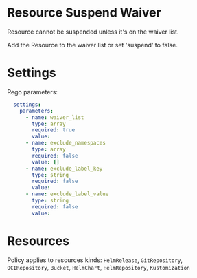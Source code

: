# Resource Suspend Waiver

Resource cannot be suspended unless it's on the waiver list.

Add the Resource to the waiver list or set 'suspend' to false.

# Settings

Rego parameters:
```yaml
  settings:
    parameters:
      - name: waiver_list
        type: array
        required: true
        value:
      - name: exclude_namespaces
        type: array
        required: false
        value: []
      - name: exclude_label_key
        type: string
        required: false
        value:
      - name: exclude_label_value
        type: string
        required: false
        value:
```

# Resources
Policy applies to resources kinds:
`HelmRelease`, `GitRepository`, `OCIRepository`, `Bucket`, `HelmChart`, `HelmRepository`, `Kustomization`
